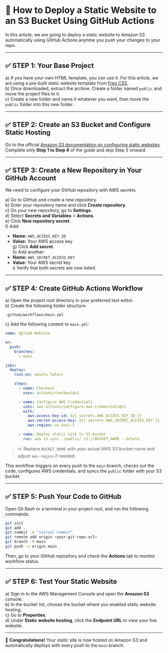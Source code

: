 
# 🚀 How to Deploy a Static Website to an S3 Bucket Using GitHub Actions

In this article, we are going to deploy a static website to Amazon S3 automatically using GitHub Actions anytime you push your changes to your repo.

---

## ✅ STEP 1: Your Base Project

a) If you have your own HTML template, you can use it. For this article, we are using a pre-built static website template from [Free CSS](https://www.free-css.com/).  
b) Once downloaded, extract the archive. Create a folder named `public` and move the project files to it.  
c) Create a new folder and name it whatever you want, then move the `public` folder into this new folder.

---

## ✅ STEP 2: Create an S3 Bucket and Configure Static Hosting

Go to the official [Amazon S3 documentation on configuring static websites](https://docs.aws.amazon.com/AmazonS3/latest/userguide/HostingWebsiteOnS3Setup.html).  
Complete only **Step 1 to Step 4** of the guide and skip Step 5 onward.

---

## ✅ STEP 3: Create a New Repository in Your GitHub Account

We need to configure your GitHub repository with AWS secrets.

a) Go to GitHub and create a new repository.  
b) Enter your repository name and click **Create repository**.  
c) On your new repository, go to **Settings**.  
d) Select **Secrets and Variables** > **Actions**.  
e) Click **New repository secret**.  
f) Add:
   - **Name:** `AWS_ACCESS_KEY_ID`
   - **Value:** Your AWS access key  
g) Click **Add secret**.  
h) Add another:
   - **Name:** `AWS_SECRET_ACCESS_KEY`
   - **Value:** Your AWS secret key  
i) Verify that both secrets are now listed.

---

## ✅ STEP 4: Create GitHub Actions Workflow

a) Open the project root directory in your preferred text editor.  
b) Create the following folder structure:

```
.github/workflows/main.yml
```

c) Add the following content to `main.yml`:

```yaml
name: Upload Website

on:
  push:
    branches:
      - main

jobs:
  deploy:
    runs-on: ubuntu-latest

    steps:
      - name: Checkout
        uses: actions/checkout@v1

      - name: Configure AWS Credentials
        uses: aws-actions/configure-aws-credentials@v1
        with:
          aws-access-key-id: ${{ secrets.AWS_ACCESS_KEY_ID }}
          aws-secret-access-key: ${{ secrets.AWS_SECRET_ACCESS_KEY }}
          aws-region: us-east-1

      - name: Deploy static site to S3 bucket
        run: aws s3 sync ./public/ s3://BUCKET_NAME --delete
```

> ✏️ Replace `BUCKET_NAME` with your actual AWS S3 bucket name and adjust `aws-region` if needed.

This workflow triggers on every push to the `main` branch, checks out the code, configures AWS credentials, and syncs the `public` folder with your S3 bucket.

---

## ✅ STEP 5: Push Your Code to GitHub

Open Git Bash or a terminal in your project root, and run the following commands:

```bash
git init
git add .
git commit -m "initial commit"
git remote add origin <your-git-repo-url>
git branch -M main
git push -u origin main
```

Then, go to your GitHub repository and check the **Actions** tab to monitor workflow status.

---

## ✅ STEP 6: Test Your Static Website

a) Sign in to the AWS Management Console and open the **Amazon S3** console.  
b) In the bucket list, choose the bucket where you enabled static website hosting.  
c) Go to **Properties**.  
d) Under **Static website hosting**, click the **Endpoint URL** to view your live website.

---

🎉 **Congratulations!** Your static site is now hosted on Amazon S3 and automatically deploys with every push to the `main` branch.
